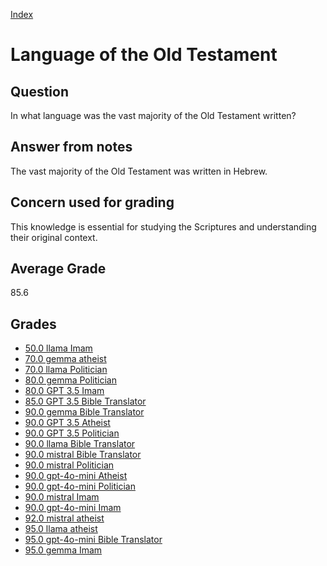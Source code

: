 
[Index](../index.md)
# Language of the Old Testament
## Question
In what language was the vast majority of the Old Testament written?

## Answer from notes
The vast majority of the Old Testament was written in Hebrew.

## Concern used for grading
This knowledge is essential for studying the Scriptures and understanding their original context.

## Average Grade
85.6

## Grades
 * [50.0 llama Imam](../answers/llama_Imam/Language_of_the_Old_Testament.md)
 * [70.0 gemma atheist](../answers/gemma_atheist/Language_of_the_Old_Testament.md)
 * [70.0 llama Politician](../answers/llama_Politician/Language_of_the_Old_Testament.md)
 * [80.0 gemma Politician](../answers/gemma_Politician/Language_of_the_Old_Testament.md)
 * [80.0 GPT 3.5 Imam](../answers/GPT_3.5_Imam/Language_of_the_Old_Testament.md)
 * [85.0 GPT 3.5 Bible Translator](../answers/GPT_3.5_Bible_Translator/Language_of_the_Old_Testament.md)
 * [90.0 gemma Bible Translator](../answers/gemma_Bible_Translator/Language_of_the_Old_Testament.md)
 * [90.0 GPT 3.5 Atheist](../answers/GPT_3.5_Atheist/Language_of_the_Old_Testament.md)
 * [90.0 GPT 3.5 Politician](../answers/GPT_3.5_Politician/Language_of_the_Old_Testament.md)
 * [90.0 llama Bible Translator](../answers/llama_Bible_Translator/Language_of_the_Old_Testament.md)
 * [90.0 mistral Bible Translator](../answers/mistral_Bible_Translator/Language_of_the_Old_Testament.md)
 * [90.0 mistral Politician](../answers/mistral_Politician/Language_of_the_Old_Testament.md)
 * [90.0 gpt-4o-mini Atheist](../answers/gpt-4o-mini_Atheist/Language_of_the_Old_Testament.md)
 * [90.0 gpt-4o-mini Politician](../answers/gpt-4o-mini_Politician/Language_of_the_Old_Testament.md)
 * [90.0 mistral Imam](../answers/mistral_Imam/Language_of_the_Old_Testament.md)
 * [90.0 gpt-4o-mini Imam](../answers/gpt-4o-mini_Imam/Language_of_the_Old_Testament.md)
 * [92.0 mistral atheist](../answers/mistral_atheist/Language_of_the_Old_Testament.md)
 * [95.0 llama atheist](../answers/llama_atheist/Language_of_the_Old_Testament.md)
 * [95.0 gpt-4o-mini Bible Translator](../answers/gpt-4o-mini_Bible_Translator/Language_of_the_Old_Testament.md)
 * [95.0 gemma Imam](../answers/gemma_Imam/Language_of_the_Old_Testament.md)
